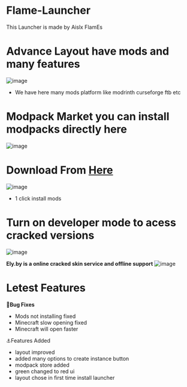 # Flame-Launcher
This Launcher is made by Aislx FlamEs

# **Advance Layout have mods and many features**
![image](https://github.com/aislxflames/flame-launcher/assets/120901302/9982698c-4169-4154-a615-b3cf4306401f)
- We have here many mods platform like modrinth curseforge ftb etc


# Modpack Market you can install modpacks directly here
![image](https://github.com/aislxflames/flame-launcher/assets/120901302/8e7ee429-99ef-4c24-9da6-779d9a095436)

# **Download From [Here](https://github.com/aislxflames/flame-launcher/releases)**
![image](https://github.com/aislxflames/flame-launcher/assets/120901302/b7885e86-6881-4201-a98f-b307f8b9d99f)
- 1 click install mods


# **Turn on developer mode to acess cracked versions**
![image](https://github.com/aislxflames/flame-launcher/assets/120901302/2f208a69-063c-4db0-9ed6-5ec09121029b)

**Ely.by is a online cracked skin service and offline support**
![image](https://github.com/aislxflames/flame-launcher/assets/120901302/905d4c07-5062-4692-a799-f4e936bce549)



# Letest Features
**🐛Bug Fixes**

- Mods not installing fixed
- Minecraft slow opening fixed
- Minecraft will open faster

⚓Features Added

- layout improved
- added many options to create instance button
- modpack store added
- green changed to red ui
- layout chose in first time install launcher
